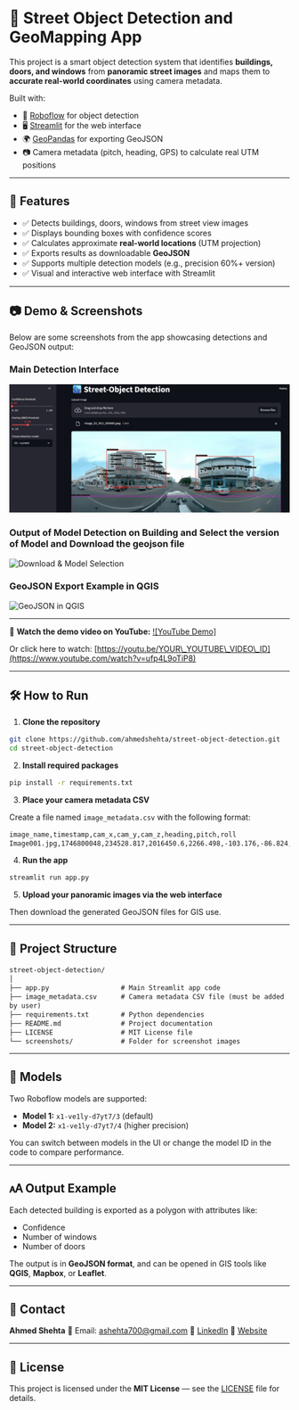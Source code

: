 # 🌉 Street Object Detection and GeoMapping App

This project is a smart object detection system that identifies **buildings, doors, and windows** from **panoramic street images** and maps them to **accurate real-world coordinates** using camera metadata.

Built with:

* 🧠 [Roboflow](https://roboflow.com/) for object detection
* 🖥️ [Streamlit](https://streamlit.io/) for the web interface
* 🌍 [GeoPandas](https://geopandas.org/) for exporting GeoJSON
* 📷 Camera metadata (pitch, heading, GPS) to calculate real UTM positions

---

## 🚀 Features

* ✅ Detects buildings, doors, windows from street view images
* ✅ Displays bounding boxes with confidence scores
* ✅ Calculates approximate **real-world locations** (UTM projection)
* ✅ Exports results as downloadable **GeoJSON**
* ✅ Supports multiple detection models (e.g., precision 60%+ version)
* ✅ Visual and interactive web interface with Streamlit

---

## 📷 Demo & Screenshots

Below are some screenshots from the app showcasing detections and GeoJSON output:

### Main Detection Interface

![Detection Interface](https://github.com/ashehta700/street-object-detection/blob/main/screeen1.jpg)


### Output of Model Detection on Building and Select the version of Model and Download the geojson file

![Download & Model Selection](https://github.com/ashehta700/street-object-detection/blob/main/screeen2.jpg)


### GeoJSON Export Example in QGIS

![GeoJSON in QGIS](https://github.com/ashehta700/street-object-detection/blob/main/screeen3.jpg)

---

🎥 **Watch the demo video on YouTube:**
[![YouTube Demo]](https://www.youtube.com/watch?v=ufp4L9oTiP8)

Or click here to watch:
[https://youtu.be/YOUR\_YOUTUBE\_VIDEO\_ID](https://www.youtube.com/watch?v=ufp4L9oTiP8)

---

## 🛠️ How to Run

1. **Clone the repository**

```bash
git clone https://github.com/ahmedshehta/street-object-detection.git
cd street-object-detection
```

2. **Install required packages**

```bash
pip install -r requirements.txt
```

3. **Place your camera metadata CSV**

Create a file named `image_metadata.csv` with the following format:

```csv
image_name,timestamp,cam_x,cam_y,cam_z,heading,pitch,roll
Image001.jpg,1746800048,234528.817,2016450.6,2266.498,-103.176,-86.824,-18.445
```

4. **Run the app**

```bash
streamlit run app.py
```

5. **Upload your panoramic images via the web interface**

Then download the generated GeoJSON files for GIS use.

---

## 📁 Project Structure

```
street-object-detection/
│
├── app.py                  # Main Streamlit app code
├── image_metadata.csv      # Camera metadata CSV file (must be added by user)
├── requirements.txt        # Python dependencies
├── README.md               # Project documentation
├── LICENSE                 # MIT License file
└── screenshots/            # Folder for screenshot images
```

---

## 🧠 Models

Two Roboflow models are supported:

* **Model 1:** `x1-ve1ly-d7yt7/3` (default)
* **Model 2:** `x1-ve1ly-d7yt7/4` (higher precision)

You can switch between models in the UI or change the model ID in the code to compare performance.

---

## 🗚️ Output Example

Each detected building is exported as a polygon with attributes like:

* Confidence
* Number of windows
* Number of doors

The output is in **GeoJSON format**, and can be opened in GIS tools like **QGIS**, **Mapbox**, or **Leaflet**.

---

## 📢 Contact

**Ahmed Shehta**
📧 Email: [ashehta700@gmail.com](mailto:ashehta700@gmail.com)
🔗 [LinkedIn](https://www.linkedin.com/in/ahmed-shehta)
🔗 [Website](https://www.ahmed-shehta.netlify.app)

---

## 📄 License

This project is licensed under the **MIT License** — see the [LICENSE](https://www.ahmed-shehta.netlify.app) file for details.

